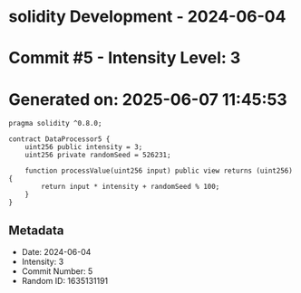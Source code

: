 ﻿# solidity Development - 2024-06-04
# Commit #5 - Intensity Level: 3
# Generated on: 2025-06-07 11:45:53
```solidity
pragma solidity ^0.8.0;

contract DataProcessor5 {
    uint256 public intensity = 3;
    uint256 private randomSeed = 526231;

    function processValue(uint256 input) public view returns (uint256) {
        return input * intensity + randomSeed % 100;
    }
}
```
## Metadata
- Date: 2024-06-04
- Intensity: 3
- Commit Number: 5
- Random ID: 1635131191
